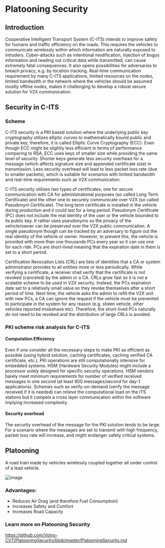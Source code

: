 # Platooning Security

## Introduction
Cooperative Intelligent Transport System (C-ITS) intends to improve safety for humans and traffic efficiency on the roads. This requires the vehicles to communicate wirelessly within which information are naturally exposed to intruders. Cyber-attacks such as intentional modification, injection of bogus information and reading out critical data while transmitted, can cause extremely fatal consequences. It also opens possibilities for adversaries to breach privacy, e.g. by location tracking. Real-time communication requirement by many C-ITS applications, limited resources on the nodes, limited bandwidth in the network where the vehicles should be assumed mostly offline nodes, makes it challenging to develop a robust secure solution for V2X communication.

## Security in C-ITS
###	Scheme
C-ITS security is a PKI based solution where the underlying public key cryptography utilizes elliptic curves to mathematically bound public and private key, therefore, it is called Elliptic Curve Cryptography (ECC). Even though ECC might be slightly less efficient in terms of performance comparing to RSA, ECC uses keys of smaller size while providing the same level of security. Shorter keys generate less security overhead for a message (which affects signature size and appended certificate size) in transmission. Less security overhead will lead to less packet loss rate (due to smaller packets), which is suitable for scenarios with limited bandwidth and real-time requirements such as V2X communication.

C-ITS security utilizes two types of certificates, one for secure communication with CA for administrational purposes (so called Long Term Certificate) and the other one to securely communicate over V2X (so called Pseudonym Certificate). The long term certificate is installed in the vehicle during production and it could last for a long period. Pseudonym Certificate (PC) does not include the real identity of the user or the vehicle bounded to its public key. It rather uses pseudonyms so the privacy of the vehicle/owner can be preserved over the V2X public communication. A single pseudonym though can be tracked by an adversary to figure out the real identity of the vehicle or owner. However, to prevent this, the vehicle is provided with more than one thousands PCs every year so it can use one for each ride. PCs are short-lived meaning that the expiration date in them is set to a short period. 

Certification Revocation Lists (CRL) are lists of identities that a CA or system administrator provides to all entities more or less periodically. While verifying a certificate, a receiver shall verify that the certificate is not revoked (canceled) by the admin or a CA. CRLs grow fast so it is not a scalable scheme to be used in V2X security. Instead, the PCs expiration date set to a relatively small value so they revoke themselves after a short period of time. Next time, the vehicle asks the admin to refill the V2X unit with new PCs, a CA can ignore the request if the vehicle must be prevented to participate in the system for any reason (e.g. stolen vehicle, other vehicles reported misbehave etc). Therefore, the short-lived PCs naturally do not need to be revoked and the distribution of large CRLs is avoided.

###	PKI scheme risk analysis for C-ITS
####	Computation Efficiency
Even if one consider all the necessary steps to make PKI as efficient as possible (using hybrid solution, caching certificates, caching verified CA certificate, etc.), PKI operations are still computationally intensive for embedded systems. HSM (Hardware Security Modules) might include a processor solely designed for specific security operations. HSM vendors barely meet minimum requirements for number of verified received messages in one second (at least 800 messages/second for day-1 applications). Schemes such as verify-on-demand (verify the message received if it is needed) can relieve the computational load on the ITS stations but it compels a cross layer communication within the software implying increased complexity.

####	Security overhead
The security overhead of the message for the PKI solution tends to be large. For a scenario where the messages are set to transmit with high frequency, packet loss rate will increase, and might endanger safety critical systems.


##	Platooning
A road train made by vehicles wirelessly coupled together all under control of a lead vehicle.

![image](https://cloud.githubusercontent.com/assets/3536075/19033412/89a0e9d0-895e-11e6-8399-412cc54b5a36.png)

### Advantages:
 - Reduces Air Drag (and therefore Fuel Consumption)
 - Increases Safety and Comfort
 - Increases Road Capacity

### Learn more on Platooning Security
https://github.com/Volvo-CVT/PlatooningSecurity/blob/master/PlatooningSecurity.md

